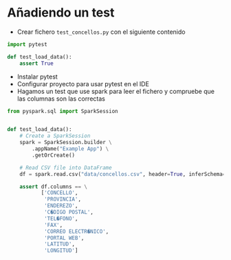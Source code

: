 # Añadiendo un test

- Crear fichero `test_concellos.py` con el siguiente contenido
```python
import pytest

def test_load_data():
    assert True
```

- Instalar pytest
- Configurar proyecto para usar pytest en el IDE
- Hagamos un test que use spark para leer el fichero y compruebe que las columnas son las correctas
```python
from pyspark.sql import SparkSession


def test_load_data():
    # Create a SparkSession
    spark = SparkSession.builder \
        .appName("Example App") \
        .getOrCreate()

    # Read CSV file into DataFrame
    df = spark.read.csv("data/concellos.csv", header=True, inferSchema=True)

    assert df.columns == \
           ['CONCELLO',
            'PROVINCIA',
            'ENDEREZO',
            'C�DIGO POSTAL',
            'TEL�FONO',
            'FAX',
            'CORREO ELECTR�NICO',
            'PORTAL WEB',
            'LATITUD',
            'LONGITUD']
```
